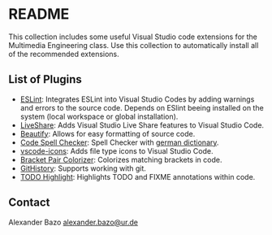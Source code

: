 # README

This collection includes some useful Visual Studio code extensions for the Multimedia Engineering class. Use this collection to automatically install all of the recommended extensions.

## List of Plugins

- [ESLint](https://marketplace.visualstudio.com/items?itemName=dbaeumer.vscode-eslint): Integrates ESLint into Visual Studio Codes by adding warnings and errors to the source code. Depends on ESlint beeing installed on the system (local workspace or global installation).
- [LiveShare](https://marketplace.visualstudio.com/items?itemName=MS-vsliveshare.vsliveshare): Adds Visual Studio Live Share features to Visual Studio Code.
- [Beautify](https://marketplace.visualstudio.com/items?itemName=HookyQR.beautify): Allows for easy formatting of source code.
- [Code Spell Checker](https://marketplace.visualstudio.com/items?itemName=streetsidesoftware.code-spell-checker): Spell Checker with  [german dictionary](https://marketplace.visualstudio.com/items?itemName=streetsidesoftware.code-spell-checker-german).
- [vscode-icons](https://marketplace.visualstudio.com/items?itemName=vscode-icons-team.vscode-icons): Adds file type icons to Visual Studio Code.
- [Bracket Pair Colorizer](https://marketplace.visualstudio.com/items?itemName=CoenraadS.bracket-pair-colorizer): Colorizes matching brackets in code.
- [GitHistory](https://marketplace.visualstudio.com/items?itemName=donjayamanne.githistory): Supports working with git.
- [TODO Highlight](wayou.vscode-todo-highlight): Highlights TODO and FIXME annotations within code.

## Contact

Alexander Bazo
alexander.bazo@ur.de
